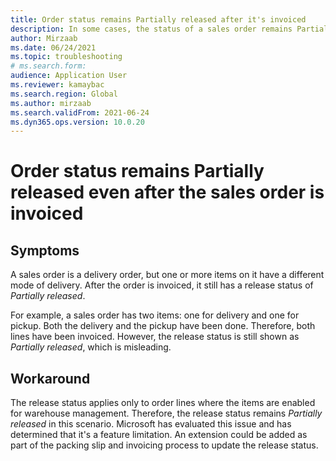 ```yaml
--- 
title: Order status remains Partially released after it's invoiced 
description: In some cases, the status of a sales order remains Partially released, even after the order has been invoiced. This page explains why and a possible workaround. 
author: Mirzaab 
ms.date: 06/24/2021 
ms.topic: troubleshooting 
# ms.search.form:  
audience: Application User 
ms.reviewer: kamaybac 
ms.search.region: Global 
ms.author: mirzaab 
ms.search.validFrom: 2021-06-24 
ms.dyn365.ops.version: 10.0.20 
--- 
```


# Order status remains Partially released even after the sales order is invoiced

## Symptoms

A sales order is a delivery order, but one or more items on it have a different mode of delivery. After the order is invoiced, it still has a release status of *Partially released*.

For example, a sales order has two items: one for delivery and one for pickup. Both the delivery and the pickup have been done. Therefore, both lines have been invoiced. However, the release status is still shown as *Partially released*, which is misleading.

## Workaround

The release status applies only to order lines where the items are enabled for warehouse management. Therefore, the release status remains *Partially released* in this scenario. Microsoft has evaluated this issue and has determined that it's a feature limitation. An extension could be added as part of the packing slip and invoicing process to update the release status.
